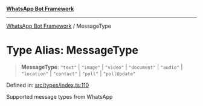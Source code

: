 [**WhatsApp Bot Framework**](../README.md)

***

[WhatsApp Bot Framework](../globals.md) / MessageType

# Type Alias: MessageType

> **MessageType**: `"text"` \| `"image"` \| `"video"` \| `"document"` \| `"audio"` \| `"location"` \| `"contact"` \| `"poll"` \| `"pollUpdate"`

Defined in: [src/types/index.ts:110](https://github.com/green-api/whatsapp-chatbot-js-v2/blob/c30756ad4732aa30584821f7e49dc15f946b6a2a/src/types/index.ts#L110)

Supported message types from WhatsApp
